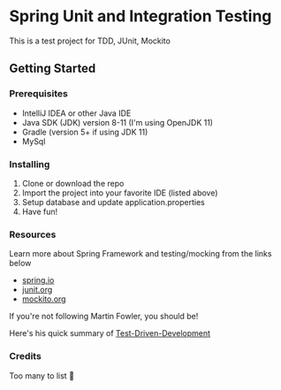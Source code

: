 # Spring Unit and Integration Testing

This is a test project for TDD, JUnit, Mockito

## Getting Started
### Prerequisites
- IntelliJ IDEA or other Java IDE
- Java SDK (JDK) version 8-11 (I'm using OpenJDK 11)
- Gradle (version 5+ if using JDK 11)
- MySql

### Installing
1. Clone or download the repo
2. Import the project into your favorite IDE (listed above)
3. Setup database and update application.properties
4. Have fun!

### Resources
Learn more about Spring Framework and testing/mocking from the links below
- [spring.io](https://spring.io/)
- [junit.org](https://junit.org/junit4/)
- [mockito.org](https://site.mockito.org/)

If you're not following Martin Fowler, you should be!

Here's his quick summary of
[Test-Driven-Development](https://martinfowler.com/bliki/TestDrivenDevelopment.html)

### Credits
Too many to list 🤦